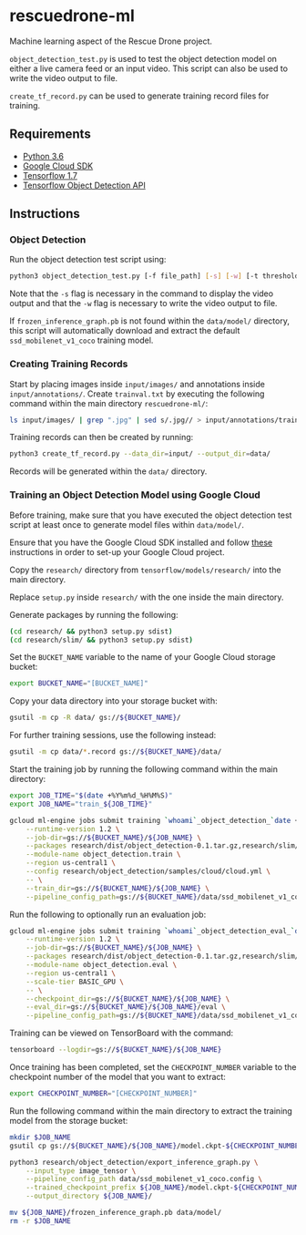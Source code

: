 # rescuedrone-ml
Machine learning aspect of the Rescue Drone project.

`object_detection_test.py` is used to test the object detection model on either a live camera feed or an input video. This script can also be used to write the video output to file.

`create_tf_record.py` can be used to generate training record files for training.

## Requirements
- [Python 3.6](https://www.python.org/downloads/)
- [Google Cloud SDK](https://cloud.google.com/sdk/)
- [Tensorflow 1.7](https://www.tensorflow.org/install/)
- [Tensorflow Object Detection API](https://github.com/tensorflow/models/blob/master/research/object_detection/g3doc/installation.md)

## Instructions
### Object Detection

Run the object detection test script using:

``` bash
python3 object_detection_test.py [-f file_path] [-s] [-w] [-t threshold]
```

Note that the `-s` flag is necessary in the command to display the video output and that the `-w` flag is necessary to write the video output to file.

If `frozen_inference_graph.pb` is not found within the `data/model/` directory, this script will automatically download and extract the default `ssd_mobilenet_v1_coco` training model.

### Creating Training Records

Start by placing images inside `input/images/` and annotations inside `input/annotations/`. Create `trainval.txt` by executing the following command within the main directory `rescuedrone-ml/`:

``` bash
ls input/images/ | grep ".jpg" | sed s/.jpg// > input/annotations/trainval.txt
```

Training records can then be created by running:

``` bash
python3 create_tf_record.py --data_dir=input/ --output_dir=data/
```

Records will be generated within the `data/` directory.

### Training an Object Detection Model using Google Cloud

Before training, make sure that you have executed the object detection test script at least once to generate model files within `data/model/`.

Ensure that you have the Google Cloud SDK installed and follow [these](https://cloud.google.com/ml-engine/docs/getting-started-training-prediction) instructions in order to set-up your Google Cloud project.

Copy the `research/` directory from `tensorflow/models/research/` into the main directory.

Replace `setup.py` inside `research/` with the one inside the main directory.

Generate packages by running the following:

``` bash
(cd research/ && python3 setup.py sdist)
(cd research/slim/ && python3 setup.py sdist)
```

Set the `BUCKET_NAME` variable to the name of your Google Cloud storage bucket:

``` bash
export BUCKET_NAME="[BUCKET_NAME]"
```

Copy your data directory into your storage bucket with:

``` bash
gsutil -m cp -R data/ gs://${BUCKET_NAME}/
```

For further training sessions, use the following instead:

``` bash
gsutil -m cp data/*.record gs://${BUCKET_NAME}/data/
```

Start the training job by running the following command within the main directory:

``` bash
export JOB_TIME="$(date +%Y%m%d_%H%M%S)"
export JOB_NAME="train_${JOB_TIME}"

gcloud ml-engine jobs submit training `whoami`_object_detection_`date +%s` \
    --runtime-version 1.2 \
    --job-dir=gs://${BUCKET_NAME}/${JOB_NAME} \
    --packages research/dist/object_detection-0.1.tar.gz,research/slim/dist/slim-0.1.tar.gz \
    --module-name object_detection.train \
    --region us-central1 \
    --config research/object_detection/samples/cloud/cloud.yml \
    -- \
    --train_dir=gs://${BUCKET_NAME}/${JOB_NAME} \
    --pipeline_config_path=gs://${BUCKET_NAME}/data/ssd_mobilenet_v1_coco.config
```

Run the following to optionally run an evaluation job:

``` bash
gcloud ml-engine jobs submit training `whoami`_object_detection_eval_`date +%s` \
    --runtime-version 1.2 \
    --job-dir=gs://${BUCKET_NAME}/${JOB_NAME} \
    --packages research/dist/object_detection-0.1.tar.gz,research/slim/dist/slim-0.1.tar.gz,utils/pycocotools-2.0.tar.gz \
    --module-name object_detection.eval \
    --region us-central1 \
    --scale-tier BASIC_GPU \
    -- \
    --checkpoint_dir=gs://${BUCKET_NAME}/${JOB_NAME} \
    --eval_dir=gs://${BUCKET_NAME}/${JOB_NAME}/eval \
    --pipeline_config_path=gs://${BUCKET_NAME}/data/ssd_mobilenet_v1_coco.config
```

Training can be viewed on TensorBoard with the command:

``` bash
tensorboard --logdir=gs://${BUCKET_NAME}/${JOB_NAME}
```

Once training has been completed, set the `CHECKPOINT_NUMBER` variable to the checkpoint number of the model that you want to extract:

``` bash
export CHECKPOINT_NUMBER="[CHECKPOINT_NUMBER]"
```

Run the following command within the main directory to extract the training model from the storage bucket:

``` bash
mkdir $JOB_NAME
gsutil cp gs://${BUCKET_NAME}/${JOB_NAME}/model.ckpt-${CHECKPOINT_NUMBER}.* $JOB_NAME/

python3 research/object_detection/export_inference_graph.py \
    --input_type image_tensor \
    --pipeline_config_path data/ssd_mobilenet_v1_coco.config \
    --trained_checkpoint_prefix ${JOB_NAME}/model.ckpt-${CHECKPOINT_NUMBER} \
    --output_directory ${JOB_NAME}/

mv ${JOB_NAME}/frozen_inference_graph.pb data/model/
rm -r $JOB_NAME
```
